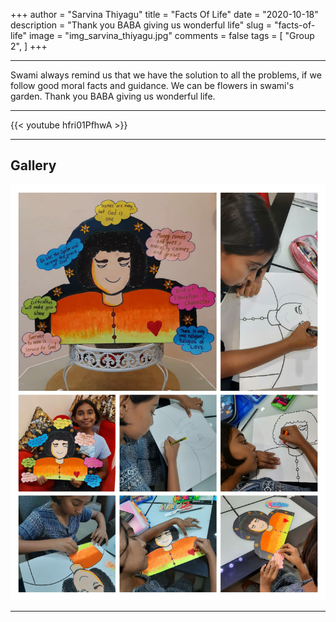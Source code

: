 +++
author = "Sarvina Thiyagu"
title = "Facts Of Life"
date = "2020-10-18"
description = "Thank you BABA giving us wonderful life"
slug = "facts-of-life"
image = "img_sarvina_thiyagu.jpg"
comments = false
tags = [
    "Group 2",
]
+++

---

Swami always remind us that we have the solution to all the problems, if we follow good moral facts and guidance. We can be flowers in swami's garden. Thank you BABA giving us wonderful life.

---

{{< youtube hfri01PfhwA >}}

---

## Gallery

![](img_sarvina_thiyagu.jpg) 

---
